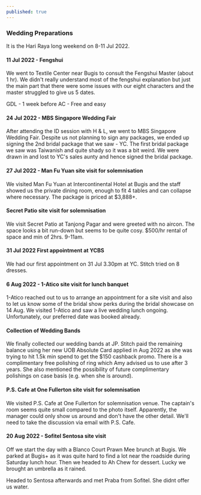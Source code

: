 ```yaml
---
published: true
---
```

### Wedding Preparations

It is the Hari Raya long weekend on 8-11 Jul 2022. 

#### 11 Jul 2022 - Fengshui
We went to Textile Center near Bugis to consult the Fengshui Master (about 1 hr). We didn't really understand most of the fengshui explanation but just the main part that there were some issues with our eight characters and the master struggled to give us 5 dates.

GDL - 1 week before
AC - Free and easy

#### 24 Jul 2022 - MBS Singapore Wedding Fair
After attending the ID session with H & L, we went to MBS Singapore Wedding Fair. Despite us not planning to sign any packages, we ended up signing the 2nd bridal package that we saw - YC. The first bridal package we saw was Taiwanish and quite shady so it was a bit weird. We were drawn in and lost to YC's sales aunty and hence signed the bridal package.

#### 27 Jul 2022 - Man Fu Yuan site visit for solemnisation
We visited Man Fu Yuan at Intercontinental Hotel at Bugis and the staff showed us the private dining room, enough to fit 4 tables and can collapse where necessary. The package is priced at $3,888+.

#### Secret Patio site visit for solemnisation
We visit Secret Patio at Tanjong Pagar and were greeted with no aircon. The space looks a bit run-down but seems to be quite cosy. $500/hr rental of space and min of 2hrs. 9-11am.

#### 31 Jul 2022 First appointment at YCBS
We had our first appointment on 31 Jul 3.30pm at YC. Stitch tried on 8 dresses.

#### 6 Aug 2022 - 1-Atico site visit for lunch banquet
1-Atico reached out to us to arrange an appointment for a site visit and also to let us know some of the bridal show perks during the bridal showcase on 14 Aug. We visited 1-Atico and saw a live wedding lunch ongoing. Unfortunately, our preferred date was booked already.

#### Collection of Wedding Bands
We finally collected our wedding bands at JP. Stitch paid the remaining balance using her new UOB Absolute Card applied in Aug 2022 as she was trying to hit 1.5k min spend to get the $150 cashback promo. There is a complimentary free polishing of ring which Amy advised us to use after 3 years. She also mentioned the possibility of future complimentary polishings on case basis (e.g. when she is around).

#### P.S. Cafe at One Fullerton site visit for solemnisation
We visited P.S. Cafe at One Fullerton for solemnisation venue. The captain's room seems quite small compared to the photo itself. Apparently, the manager could only show us around and don't have the other detail. We'll need to take the discussion via email with P.S. Cafe.

#### 20 Aug 2022 - Sofitel Sentosa site visit
Off we start the day with a Blanco Court Prawn Mee brunch at Bugis. We parked at Bugis+ as it was quite hard to find a lot near the roadside during Saturday lunch hour. Then we headed to Ah Chew for dessert. Lucky we brought an umbrella as it rained.

Headed to Sentosa afterwards and met Praba from Sofitel. She didnt offer us water.
